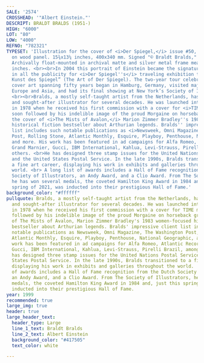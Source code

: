 ```yaml
---
SALE: '2574'
CROSSHEAD: '"Albert Einstein."'
DESCRIPT: BRALDT BRALDS (1951-)
HIGH: "6000"
LOT: "80"
LOW: "4000"
REFNO: "782321"
TYPESET: 'Illustration for the cover of <i>Der Spiegel,</i> issue #50,  1999.  Oil
  on wood panel. 15¾x13¼ inches, 400x340 mm. Signed "© Braldt Bralds," lower right.
  Archivally float-mounted in archival matte and silver metal frame measuring 28½x25
  inches. <br><br>In 2004 this portrait of Einstein became the signature image used
  in all the publicity for <i>Der Spiegel''s</i> traveling exhibition titled “Die
  Kunst des Spiegel” (The Art of Der Spiegel). The two-year tour celebrating the magazine’s
  cover art spanning fifty years began in Hamburg, Germany, visited major cities in
  Europe and Asia, and had its final showing at New York’s Society of Illustrators.
  <br><br>Bralds, a mostly self-taught artist from the Netherlands, has been a prolific
  and sought-after illustrator for several decades. He was launched into fame beginning
  in 1978 when he received his first commission with a cover for <i>TIME</i> magazine
  soon followed by his indelible image of the proud Morgaine on horseback gracing
  the cover of <i>The Mists of Avalon,</i> Marion Zimmer Bradley''s 1983 women-focused
  historical fiction bestseller about Arthurian legends. Bralds'' impressive client
  list includes such notable publications as <i>Newsweek, Omni Magazine, The Washington
  Post, Rolling Stone, Atlantic Monthly, Esquire, Playboy, Penthouse, National Geographic,</i>
  and more. His work has been featured in ad campaigns for Alfa Romeo, Atlantic Records,
  Grand Marnier, Gucci, IBM International, Kahlua, Levi-Strauss, Pirelli Brazil, among
  others. <br>He has designed three stamp issues for the United Nations Postal Service
  and the United States Postal Service. In the late 1990s, Bralds transitioned to
  a fine art career, displaying his work in exhibits and galleries throughout the
  world. <br> A long list of awards includes a Hall of Fame recognition from the Dutch
  Society of Illustrators, an Andy Award, and a Clio Award. From The Society of Illustrators,
  he has won several medals, the coveted Hamilton King Award in 1984 and, just this
  spring of 2021, was inducted into their prestigious Hall of Fame.'
background_color: "#ffffff"
pullquote: Bralds, a mostly self-taught artist from the Netherlands, has been a prolific
  and sought-after illustrator for several decades. He was launched into fame beginning
  in 1978 when he received his first commission with a cover for TIME magazine soon
  followed by his indelible image of the proud Morgaine on horseback gracing the cover
  of The Mists of Avalon, Marion Zimmer Bradley's 1983 women-focused historical fiction
  bestseller about Arthurian legends. Bralds' impressive client list includes such
  notable publications as Newsweek, Omni Magazine, The Washington Post, Rolling Stone,
  Atlantic Monthly, Esquire, Playboy, Penthouse, National Geographic, and more. His
  work has been featured in ad campaigns for Alfa Romeo, Atlantic Records, Grand Marnier,
  Gucci, IBM International, Kahlua, Levi-Strauss, Pirelli Brazil, among others. He
  has designed three stamp issues for the United Nations Postal Service and the United
  States Postal Service. In the late 1990s, Bralds transitioned to a fine art career,
  displaying his work in exhibits and galleries throughout the world.  A long list
  of awards includes a Hall of Fame recognition from the Dutch Society of Illustrators,
  an Andy Award, and a Clio Award. From The Society of Illustrators, he has won several
  medals, the coveted Hamilton King Award in 1984 and, just this spring of 2021, was
  inducted into their prestigious Hall of Fame.
year: 1999
recommended: true
large_img: true
header: true
large_header_text:
  header_type: Large
  line_1_text: Braldt Bralds
  line_2_text: Albert Einstein
  background_color: "#417505"
  text_color: white

---
```


